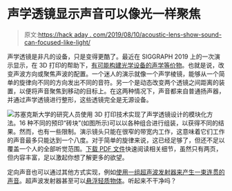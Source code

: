 # 声学透镜显示声音可以像光一样聚焦

> 原文:[https://hack aday . com/2019/08/10/acoustic-lens-show-sound-can-focused-like-light/](https://hackaday.com/2019/08/10/acoustic-lenses-show-sound-can-be-focused-like-light/)

声学透镜是非凡的设备，只是变得更酷了。最近在 SIGGRAPH 2019 上的一次演示显示，在 3D 打印的帮助下，[有可能构建光学设备的声学等价物](https://3dprintingindustry.com/news/precisely-directed-audio-without-headphones-university-of-sussex-3d-prints-the-answer-159620/)。也就是说，改变声波方向或聚焦声波的配置。一个迷人的演示就像一个声学棱镜，能够从一个简单的旋律向不同的方向发出不同的音符。另一个是动态改变两个透镜之间距离的装置，以便将声音聚焦到移动的目标上。在这两种情况下，声音都来自普通扬声器，并通过声学透镜进行整形，这些透镜完全是无源设备。

![](../Images/7a477d7b3421f60e6daee60f4800a93f.png)苏塞克斯大学的研究人员使用 3D 打印技术实现了声学透镜设计的模块化方法。16 种不同的预印“砖块”(如图所示)可以以各种组合进行组装，以获得不同的结果。然而，也有一些限制。演示镜头只能在很窄的带宽内工作，这意味着它们工作的声音最多只能达到一个八度。对于简单的旋律来说，这已经足够了，但还不足以覆盖一个人的全部听觉范围。[下载 PDF 文件](https://dl.acm.org/citation.cfm?id=3328206)快速阅读相关细节，虽然只有两页，但内容丰富，足以激起你想了解更多的欲望。

定向声音也可以通过其他方式实现，例如[使用一组超声波发射器来产生一束连贯的声音](https://hackaday.com/2019/02/14/creating-coherent-sound-beams-easily/)。超声波发射器甚至可以[悬浮轻质物体](https://hackaday.com/2018/04/23/the-simplest-possible-diy-ultrasonic-levitator/)。听起来不干净吗？
